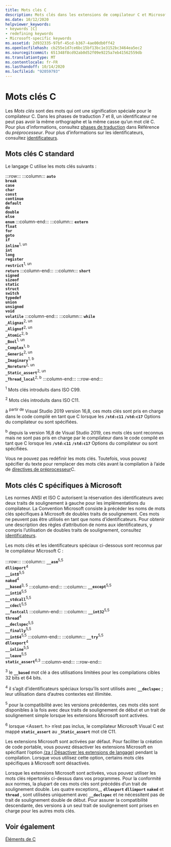 ```yaml
---
title: Mots clés C
description: Mots clés dans les extensions de compilateur C et Microsoft C standard.
ms.date: 10/12/2020
helpviewer_keywords:
- keywords [C]
- redefining keywords
- Microsoft-specific keywords
ms.assetid: 2d932335-97bf-45cd-b367-4ae00db0ff42
ms.openlocfilehash: cb255e1d7ce6bc15bf13bc1e3152bc3464ea5ec2
ms.sourcegitcommit: 651348f8cd92ab0d52f09e9225a7eb41562559db
ms.translationtype: MT
ms.contentlocale: fr-FR
ms.lasthandoff: 10/14/2020
ms.locfileid: "92059793"
---
```

# <a name="c-keywords"></a>Mots clés C

Les *Mots clés* sont des mots qui ont une signification spéciale pour le compilateur C. Dans les phases de traduction 7 et 8, un identificateur ne peut pas avoir la même orthographe et la même casse qu’un mot clé C. Pour plus d’informations, consultez [phases de traduction](../preprocessor/phases-of-translation.md) dans Référence du *préprocesseur*. Pour plus d’informations sur les identificateurs, consultez [identificateurs](../c-language/c-identifiers.md).

## <a name="standard-c-keywords"></a>Mots clés C standard

Le langage C utilise les mots clés suivants :

:::row:::
    :::column:::
        **`auto`**\
        **`break`**\
        **`case`**\
        **`char`**\
        **`const`**\
        **`continue`**\
        **`default`**\
        **`do`**\
        **`double`**\
        **`else`**\
        **`enum`**
    :::column-end:::
    :::column:::
        **`extern`**\
        **`float`**\
        **`for`**\
        **`goto`**\
        **`if`**\
        **`inline`**<sup>1, un</sup>\
        **`int`**\
        **`long`**\
        **`register`**\
        **`restrict`**<sup>1, un</sup>\
        **`return`**
    :::column-end:::
    :::column:::
        **`short`**\
        **`signed`**\
        **`sizeof`**\
        **`static`**\
        **`struct`**\
        **`switch`**\
        **`typedef`**\
        **`union`**\
        **`unsigned`**\
        **`void`**\
        **`volatile`**
    :::column-end:::
    :::column:::
        **`while`**\
        **`_Alignas`**<sup>2, un</sup>\
        **`_Alignof`**<sup>2, un</sup>\
        **`_Atomic`**<sup>2, b</sup>\
        **`_Bool`**<sup>1, un</sup>\
        **`_Complex`**<sup>1, b</sup>\
        **`_Generic`**<sup>2, un</sup>\
        **`_Imaginary`**<sup>1, b</sup>\
        **`_Noreturn`**<sup>2, un</sup>\
        **`_Static_assert`**<sup>2, un</sup>\
        **`_Thread_local`**<sup>2, b</sup>
    :::column-end:::
:::row-end:::

<sup>1</sup>  Mots clés introduits dans ISO C99.

<sup>2</sup>   Mots clés introduits dans ISO C11.

à <sup>partir de</sup> Visual Studio 2019 version 16,8, ces mots clés sont pris en charge dans le code compilé en tant que C lorsque les **`/std:c11`** **`/std:c17`** Options du compilateur ou sont spécifiées.

<sup>b</sup>  depuis la version 16,8 de Visual Studio 2019, ces mots clés sont reconnus mais ne sont pas pris en charge par le compilateur dans le code compilé en tant que C lorsque les **`/std:c11`** **`/std:c17`** Options du compilateur ou sont spécifiées.

Vous ne pouvez pas redéfinir les mots clés. Toutefois, vous pouvez spécifier du texte pour remplacer des mots clés avant la compilation à l’aide de [directives de préprocesseur](../preprocessor/preprocessor-directives.md)C.

## <a name="microsoft-specific-c-keywords"></a>Mots clés C spécifiques à Microsoft

Les normes ANSI et ISO C autorisent la réservation des identificateurs avec deux traits de soulignement à gauche pour les implémentations du compilateur. La Convention Microsoft consiste à précéder les noms de mots clés spécifiques à Microsoft de doubles traits de soulignement. Ces mots ne peuvent pas être utilisés en tant que noms d’identificateurs. Pour obtenir une description des règles d’attribution de noms aux identificateurs, y compris l’utilisation de doubles traits de soulignement, consultez [identificateurs](../c-language/c-identifiers.md).

Les mots clés et les identificateurs spéciaux ci-dessous sont reconnus par le compilateur Microsoft C :

:::row:::
    :::column:::
        **`__asm`**<sup>5,5</sup>\
        **`dllimport`**<sup>4</sup>\
        **`__int8`**<sup>5,5</sup>\
        **`naked`**<sup>4</sup>\
        **`__based`**<sup>3, 5</sup>
    :::column-end:::
    :::column:::
        **`__except`**<sup>5,5</sup>\
        **`__int16`**<sup>5,5</sup>\
        **`__stdcall`**<sup>5,5</sup>\
        **`__cdecl`**<sup>5,5</sup>\
        **`__fastcall`**
    :::column-end:::
    :::column:::
        **`__int32`**<sup>5,5</sup>\
        **`thread`**<sup>4</sup>\
        **`__declspec`**<sup>5,5</sup>\
        **`__finally`**<sup>5,5</sup>\
        **`__int64`**<sup>5,5</sup>
    :::column-end:::
    :::column:::
        **`__try`**<sup>5,5</sup>\
        **`dllexport`**<sup>4</sup>\
        **`__inline`**<sup>5,5</sup>\
        **`__leave`**<sup>5,5</sup>\
        **`static_assert`**<sup>6,3</sup>
    :::column-end:::
:::row-end:::

<sup>3</sup> le **`__based`** mot clé a des utilisations limitées pour les compilations cibles 32 bits et 64 bits.

<sup>4</sup> il s’agit d’identificateurs spéciaux lorsqu’ils sont utilisés avec **`__declspec`** ; leur utilisation dans d’autres contextes est illimitée.

<sup>5</sup> pour la compatibilité avec les versions précédentes, ces mots clés sont disponibles à la fois avec deux traits de soulignement de début et un trait de soulignement simple lorsque les extensions Microsoft sont activées.

<sup>6</sup> lorsque <Assert. h> n’est pas inclus, le compilateur Microsoft Visual C est mappé **`static_assert`** au **`_Static_assert`** mot clé C11.

Les extensions Microsoft sont activées par défaut. Pour faciliter la création de code portable, vous pouvez désactiver les extensions Microsoft en spécifiant l’option [/za \( Désactiver les extensions de langage)](../build/reference/za-ze-disable-language-extensions.md) pendant la compilation. Lorsque vous utilisez cette option, certains mots clés spécifiques à Microsoft sont désactivés.

Lorsque les extensions Microsoft sont activées, vous pouvez utiliser les mots clés répertoriés ci-dessus dans vos programmes. Pour la conformité aux normes, la plupart de ces mots clés sont précédés d’un trait de soulignement double. Les quatre exceptions,,, **`dllexport`** **`dllimport`** **`naked`** et **`thread`** , sont utilisées uniquement avec **`__declspec`** et ne nécessitent pas de trait de soulignement double de début. Pour assurer la compatibilité descendante, des versions à un seul trait de soulignement sont prises en charge pour les autres mots clés.

## <a name="see-also"></a>Voir également

[Éléments de C](../c-language/elements-of-c.md)
